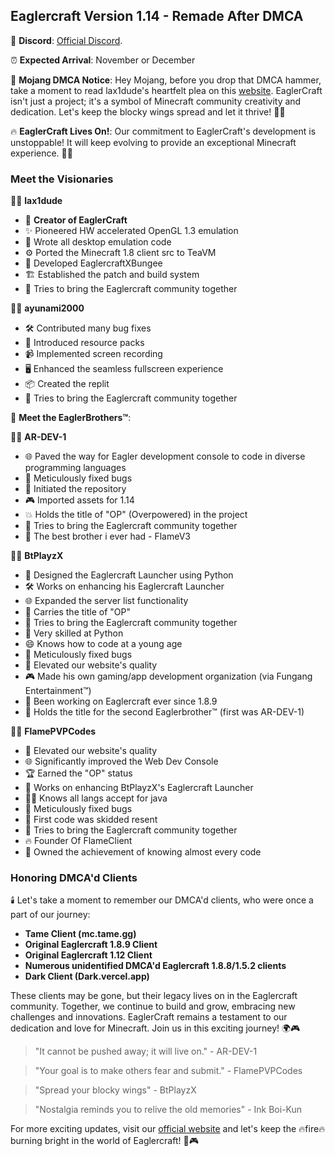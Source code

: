 **Eaglercraft Version 1.14** - Remade After DMCA
-
💬 **Discord**: [Official Discord](https://discord.gg/Vf8gx85t).          

⏰ **Expected Arrival**: November or December


🚨 **Mojang DMCA Notice**: Hey Mojang, before you drop that DMCA hammer, take a moment to read lax1dude's heartfelt plea on this [website](https://github.com/lax1dude/eaglercraftx-1.8). EaglerCraft isn't just a project; it's a symbol of Minecraft community creativity and dedication. Let's keep the blocky wings spread and let it thrive! 🦅🧱

🔥 **EaglerCraft Lives On!**: Our commitment to EaglerCraft's development is unstoppable! It will keep evolving to provide an exceptional Minecraft experience. 💪🌟

### Meet the Visionaries

👨‍💻 **lax1dude**
- 🌟 **Creator of EaglerCraft**
- ✨ Pioneered HW accelerated OpenGL 1.3 emulation
- 💼 Wrote all desktop emulation code
- ⚙️ Ported the Minecraft 1.8 client src to TeaVM
- 🔧 Developed EaglercraftXBungee
- 🏗️ Established the patch and build system
- 🤼 Tries to bring the Eaglercraft community together

👩‍💻 **ayunami2000**
- 🛠️ Contributed many bug fixes
- 🎨 Introduced resource packs
- 📹 Implemented screen recording
- 🖥️ Enhanced the seamless fullscreen experience
- 📦 Created the replit
- 🤼 Tries to bring the Eaglercraft community together

👬 **Meet the EaglerBrothers™**:

👨‍💻 **AR-DEV-1**
- 🌐 Paved the way for Eagler development console to code in diverse programming languages
- 🐛 Meticulously fixed bugs
- 📁 Initiated the repository
- 🎮 Imported assets for 1.14
- 💥 Holds the title of "OP" (Overpowered) in the project
- 🤼 Tries to bring the Eaglercraft community together
- 🚀 The best brother i ever had - FlameV3

👨‍💻 **BtPlayzX**
- 🚀 Designed the Eaglercraft Launcher using Python
- 🛠️ Works on enhancing his Eaglercraft Launcher
- 🌐 Expanded the server list functionality
- 👑 Carries the title of "OP"
- 🤼 Tries to bring the Eaglercraft community together
- 🐍 Very skilled at Python
- 😄 Knows how to code at a young age
- 🐛 Meticulously fixed bugs
- 🌟 Elevated our website's quality
- 🎮 Made his own gaming/app development organization (via Fungang Entertainment™)
- 🔨 Been working on Eaglercraft ever since 1.8.9
- 🎤 Holds the title for the second Eaglerbrother™ (first was AR-DEV-1)

👨‍💻 **FlamePVPCodes**
- 🌟 Elevated our website's quality
- 🌐 Significantly improved the Web Dev Console
- 🏆 Earned the "OP" status
- 🚀 Works on enhancing BtPlayzX's Eaglercraft Launcher
- 🧑‍💻 Knows all langs accept for java
- 🐛 Meticulously fixed bugs
- 💪 First code was skidded resent 
- 🤼 Tries to bring the Eaglercraft community together
- 🔥 Founder Of FlameClient
- 🥇 Owned the achievement of knowing almost every code

### Honoring DMCA'd Clients

🕯️ Let's take a moment to remember our DMCA'd clients, who were once a part of our journey:

- **Tame Client (mc.tame.gg)**
- **Original Eaglercraft 1.8.9 Client**
- **Original Eaglercraft 1.12 Client**
- **Numerous unidentified DMCA'd Eaglercraft 1.8.8/1.5.2 clients**
- **Dark Client (Dark.vercel.app)**

These clients may be gone, but their legacy lives on in the Eaglercraft community. Together, we continue to build and grow, embracing new challenges and innovations. EaglerCraft remains a testament to our dedication and love for Minecraft. Join us in this exciting journey! 🌍🎮

> "It cannot be pushed away; it will live on." - AR-DEV-1

> "Your goal is to make others fear and submit." - FlamePVPCodes

> "Spread your blocky wings" - BtPlayzX

> "Nostalgia reminds you to relive the old memories" - Ink Boi-Kun


For more exciting updates, visit our [official website](https://eaglerdevs.github.io/) and let's keep the 🔥fire🔥 burning bright in the world of Eaglercraft! 🌟🎮
